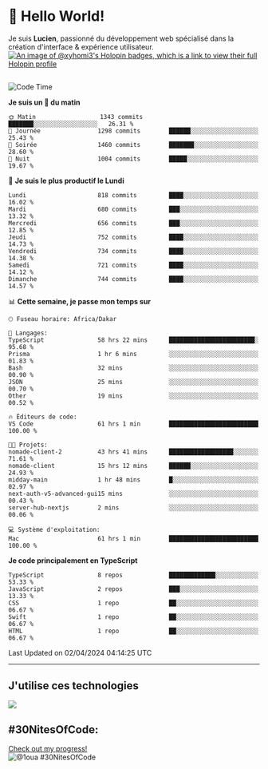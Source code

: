 # 👋 Hello World!

Je suis **Lucien**, passionné du développement web spécialisé dans la création d'interface & expérience utilisateur.
[![An image of @xyhomi3's Holopin badges, which is a link to view their full Holopin profile](https://holopin.me/xyhomi3)](https://holopin.io/@xyhomi3)

##

<!--START_SECTION:waka-->
![Code Time](http://img.shields.io/badge/Code%20Time-816%20hrs%2041%20mins-blue)

**Je suis un 🐤 du matin** 

```text
🌞 Matin                  1343 commits        ███████░░░░░░░░░░░░░░░░░░   26.31 % 
🌆 Journée                1298 commits        ██████░░░░░░░░░░░░░░░░░░░   25.43 % 
🌃 Soirée                 1460 commits        ███████░░░░░░░░░░░░░░░░░░   28.60 % 
🌙 Nuit                   1004 commits        █████░░░░░░░░░░░░░░░░░░░░   19.67 % 
```
📅 **Je suis le plus productif le Lundi** 

```text
Lundi                    818 commits         ████░░░░░░░░░░░░░░░░░░░░░   16.02 % 
Mardi                    680 commits         ███░░░░░░░░░░░░░░░░░░░░░░   13.32 % 
Mercredi                 656 commits         ███░░░░░░░░░░░░░░░░░░░░░░   12.85 % 
Jeudi                    752 commits         ████░░░░░░░░░░░░░░░░░░░░░   14.73 % 
Vendredi                 734 commits         ████░░░░░░░░░░░░░░░░░░░░░   14.38 % 
Samedi                   721 commits         ████░░░░░░░░░░░░░░░░░░░░░   14.12 % 
Dimanche                 744 commits         ████░░░░░░░░░░░░░░░░░░░░░   14.57 % 
```


📊 **Cette semaine, je passe mon temps sur** 

```text
🕑︎ Fuseau horaire: Africa/Dakar

💬 Langages: 
TypeScript               58 hrs 22 mins      ████████████████████████░   95.68 % 
Prisma                   1 hr 6 mins         ░░░░░░░░░░░░░░░░░░░░░░░░░   01.83 % 
Bash                     32 mins             ░░░░░░░░░░░░░░░░░░░░░░░░░   00.90 % 
JSON                     25 mins             ░░░░░░░░░░░░░░░░░░░░░░░░░   00.70 % 
Other                    19 mins             ░░░░░░░░░░░░░░░░░░░░░░░░░   00.52 % 

🔥 Éditeurs de code: 
VS Code                  61 hrs 1 min        █████████████████████████   100.00 % 

🐱‍💻 Projets: 
nomade-client-2          43 hrs 41 mins      ██████████████████░░░░░░░   71.61 % 
nomade-client            15 hrs 12 mins      ██████░░░░░░░░░░░░░░░░░░░   24.93 % 
midday-main              1 hr 48 mins        █░░░░░░░░░░░░░░░░░░░░░░░░   02.97 % 
next-auth-v5-advanced-gui15 mins             ░░░░░░░░░░░░░░░░░░░░░░░░░   00.43 % 
server-hub-nextjs        2 mins              ░░░░░░░░░░░░░░░░░░░░░░░░░   00.06 % 

💻 Système d'exploitation: 
Mac                      61 hrs 1 min        █████████████████████████   100.00 % 
```

**Je code principalement en TypeScript** 

```text
TypeScript               8 repos             █████████████░░░░░░░░░░░░   53.33 % 
JavaScript               2 repos             ███░░░░░░░░░░░░░░░░░░░░░░   13.33 % 
CSS                      1 repo              ██░░░░░░░░░░░░░░░░░░░░░░░   06.67 % 
Swift                    1 repo              ██░░░░░░░░░░░░░░░░░░░░░░░   06.67 % 
HTML                     1 repo              ██░░░░░░░░░░░░░░░░░░░░░░░   06.67 % 
```




 Last Updated on 02/04/2024 04:14:25 UTC
<!--END_SECTION:waka-->
---

## J'utilise ces technologies

<p align="left">
  <a href="https://skillicons.dev">
    <img src="https://skillicons.dev/icons?i=ts,js,md,scss,tailwind,react,redux,docker,express,astro,vite,nextjs,vercel,figma,ableton" />
  </a>
</p>

## #30NitesOfCode:
  [Check out my progress!](https://www.codedex.io/@1oua/30-nites-of-code)  
  ![@1oua #30NitesOfCode](https://www.codedex.io/api/petStatus?user=1oua)
